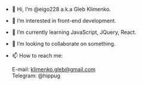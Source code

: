 - 👋 Hi, I’m @eigo228 a.k.a Gleb Klimenko.
- 👀 I’m interested in front-end development.
- 🌱 I’m currently learning JavaScript, JQuery, React.
- 💞️ I’m looking to collaborate on something.
- 📫 How to reach me:

  E-mail: klimenko.gleb@gmail.com <br>
  Telegram: @hippug


